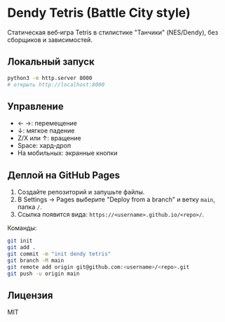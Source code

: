 # Dendy Tetris (Battle City style)

Статическая веб‑игра Tetris в стилистике "Танчики" (NES/Dendy), без сборщиков и зависимостей.

## Локальный запуск

```bash
python3 -m http.server 8000
# открыть http://localhost:8000
```

## Управление

- ← →: перемещение
- ↓: мягкое падение
- Z/X или ↑: вращение
- Space: хард‑дроп
- На мобильных: экранные кнопки

## Деплой на GitHub Pages

1. Создайте репозиторий и запушьте файлы.
2. В Settings → Pages выберите "Deploy from a branch" и ветку `main`, папка `/`.
3. Ссылка появится вида: `https://<username>.github.io/<repo>/`.

Команды:

```bash
git init
git add .
git commit -m "init dendy tetris"
git branch -M main
git remote add origin git@github.com:<username>/<repo>.git
git push -u origin main
```

## Лицензия
MIT
